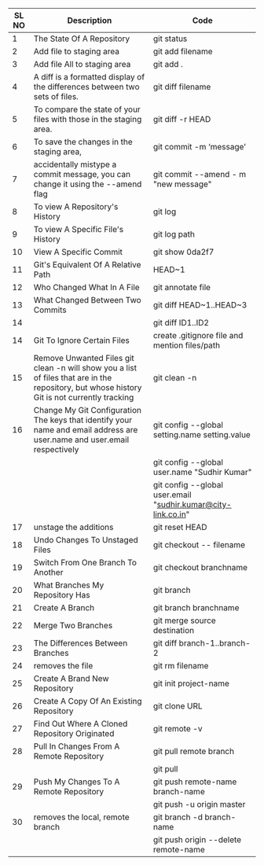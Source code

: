 | SL NO | Description                                                                                                                                  | Code                                                          |
|-------|----------------------------------------------------------------------------------------------------------------------------------------------|---------------------------------------------------------------|
| 1     | The State Of A Repository                                                                                                                    | git status                                                    |
| 2     | Add file to staging area                                                                                                                     | git add filename                                              |
| 3     | Add file All to staging area                                                                                                                 | git add .                                                     |
| 4     | A diff is a formatted display of the differences between two sets of files.                                                                  | git diff filename                                             |
| 5     | To compare the state of your files with those in the staging area.                                                                           | git diff -r HEAD                                              |
| 6     | To save the changes in the staging area,                                                                                                     | git commit -m ‘message’                                       |
| 7     | accidentally mistype a commit message, you can change it using the --amend flag                                                              | git commit --amend - m "new message"                          |
| 8     | To view A Repository's History                                                                                                               | git log                                                       |
| 9     | To view A Specific File's History                                                                                                            | git log path                                                  |
| 10    | View A Specific Commit                                                                                                                       | git show 0da2f7                                               |
| 11    | Git's Equivalent Of A Relative Path                                                                                                          | HEAD~1                                                        |
| 12    | Who Changed What In A File                                                                                                                   | git annotate file                                             |
| 13    | What Changed Between Two Commits                                                                                                             | git diff HEAD~1..HEAD~3                                       |
| 14    |                                                                                                                                              | git diff ID1..ID2                                             |
| 14    | Git To Ignore Certain Files                                                                                                                  | create .gitignore file and mention files/path                 |
| 15    | Remove Unwanted Files git clean -n will show you a list of files that are in the repository, but whose history Git is not currently tracking | git clean -n                                                  |
| 16    | Change My Git Configuration The keys that identify your name and email address are user.name and user.email respectively                     | git config --global setting.name setting.value                |
|       |                                                                                                                                              | git config --global user.name "Sudhir Kumar"                  |
|       |                                                                                                                                              | git config --global user.email "sudhir.kumar@city-link.co.in" |
| 17    | unstage the additions                                                                                                                        | git reset HEAD                                                |
| 18    | Undo Changes To Unstaged Files                                                                                                               | git checkout -- filename                                      |
| 19    | Switch From One Branch To Another                                                                                                            | git checkout branchname                                       |
| 20    | What Branches My Repository Has                                                                                                              | git branch                                                    |
| 21    | Create A Branch                                                                                                                              | git branch branchname                                         |
| 22    | Merge Two Branches                                                                                                                           | git merge source destination                                  |
| 23    | The Differences Between Branches                                                                                                             | git diff branch-1..branch-2                                   |
| 24    | removes the file                                                                                                                             | git rm filename                                               |
| 25    | Create A Brand New Repository                                                                                                                | git init project-name                                         |
| 26    | Create A Copy Of An Existing Repository                                                                                                      | git clone URL                                                 |
| 27    | Find Out Where A Cloned Repository Originated                                                                                                | git remote -v                                                 |
| 28    | Pull In Changes From A Remote Repository                                                                                                     | git pull remote branch                                        |
|       |                                                                                                                                              | git pull                                                      |
| 29    | Push My Changes To A Remote Repository                                                                                                       | git push remote-name branch-name                              |
|       |                                                                                                                                              | git push -u origin master                                     |
| 30    | removes the local, remote branch                                                                                                              | git branch -d branch-name                              |
|       |                                                                                                                                              | git push origin --delete remote-name                          |
